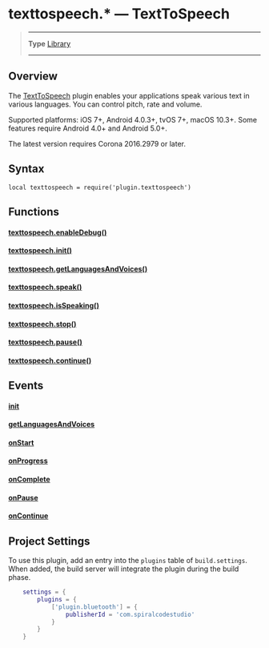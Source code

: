 # texttospeech.* &mdash; TextToSpeech

> --------------------- ------------------------------------------------------------------------------------------
> __Type__              [Library](https://docs.coronalabs.com/api/type/library.html)
> --------------------- ------------------------------------------------------------------------------------------


## Overview

The [TextToSpeech](https://marketplace.coronalabs.com/plugin/texttospeech) plugin enables your applications speak various text in various languages. You can control pitch, rate and volume.

Supported platforms: iOS 7+, Android 4.0.3+, tvOS 7+, macOS 10.3+. Some features require Android 4.0+ and Android 5.0+.

The latest version requires Corona 2016.2979 or later.

## Syntax

	local texttospeech = require('plugin.texttospeech')  

## Functions

#### [texttospeech.enableDebug()](/plugin/texttospeech/enableDebug.md)

#### [texttospeech.init()](/plugin/texttospeech/init.md)

#### [texttospeech.getLanguagesAndVoices()](/plugin/texttospeech/getLanguagesAndVoices.md)

#### [texttospeech.speak()](/plugin/texttospeech/speak.md)

#### [texttospeech.isSpeaking()](/plugin/texttospeech/isSpeaking.md)

#### [texttospeech.stop()](/plugin/texttospeech/stop.md)

#### [texttospeech.pause()](/plugin/texttospeech/pause.md)

#### [texttospeech.continue()](/plugin/texttospeech/continue.md)

## Events

#### [init](/plugin/texttospeech/event/init/index.md)

#### [getLanguagesAndVoices](/plugin/texttospeech/event/getLanguagesAndVoices/index.md)

#### [onStart](/plugin/texttospeech/event/onStart/index.md)

#### [onProgress](/plugin/texttospeech/event/onProgress/index.md)

#### [onComplete](/plugin/texttospeech/event/onComplete/index.md)

#### [onPause](/plugin/texttospeech/event/onPause/index.md)

#### [onContinue](/plugin/texttospeech/event/onContinue/index.md)

## Project Settings

To use this plugin, add an entry into the `plugins` table of `build.settings`. When added, the build server will integrate the plugin during the build phase.

```lua
	settings = {
		plugins = {
			['plugin.bluetooth'] = {
				publisherId = 'com.spiralcodestudio'
			}
		}
	}
```
